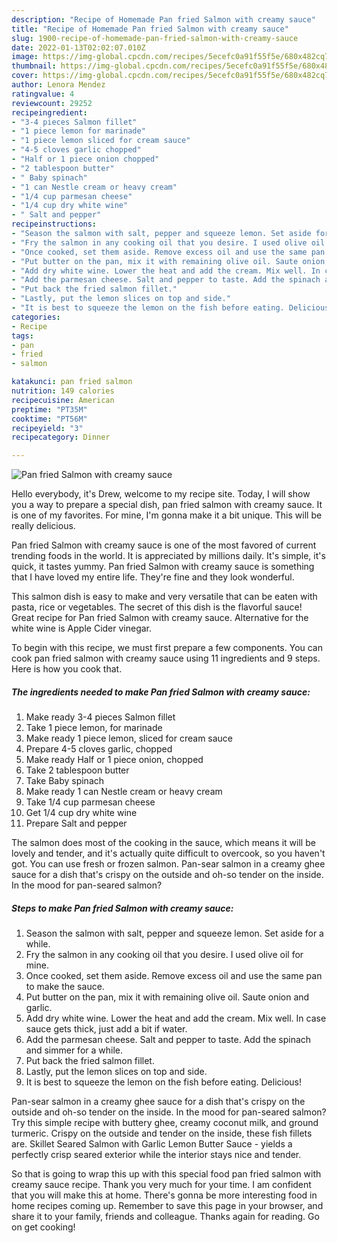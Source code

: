 ```yaml
---
description: "Recipe of Homemade Pan fried Salmon with creamy sauce"
title: "Recipe of Homemade Pan fried Salmon with creamy sauce"
slug: 1900-recipe-of-homemade-pan-fried-salmon-with-creamy-sauce
date: 2022-01-13T02:02:07.010Z
image: https://img-global.cpcdn.com/recipes/5ecefc0a91f55f5e/680x482cq70/pan-fried-salmon-with-creamy-sauce-recipe-main-photo.jpg
thumbnail: https://img-global.cpcdn.com/recipes/5ecefc0a91f55f5e/680x482cq70/pan-fried-salmon-with-creamy-sauce-recipe-main-photo.jpg
cover: https://img-global.cpcdn.com/recipes/5ecefc0a91f55f5e/680x482cq70/pan-fried-salmon-with-creamy-sauce-recipe-main-photo.jpg
author: Lenora Mendez
ratingvalue: 4
reviewcount: 29252
recipeingredient:
- "3-4 pieces Salmon fillet"
- "1 piece lemon for marinade"
- "1 piece lemon sliced for cream sauce"
- "4-5 cloves garlic chopped"
- "Half or 1 piece onion chopped"
- "2 tablespoon butter"
- " Baby spinach"
- "1 can Nestle cream or heavy cream"
- "1/4 cup parmesan cheese"
- "1/4 cup dry white wine"
- " Salt and pepper"
recipeinstructions:
- "Season the salmon with salt, pepper and squeeze lemon. Set aside for a while."
- "Fry the salmon in any cooking oil that you desire. I used olive oil for mine."
- "Once cooked, set them aside. Remove excess oil and use the same pan to make the sauce."
- "Put butter on the pan, mix it with remaining olive oil. Saute onion and garlic."
- "Add dry white wine. Lower the heat and add the cream. Mix well. In case sauce gets thick, just add a bit if water."
- "Add the parmesan cheese. Salt and pepper to taste. Add the spinach and simmer for a while."
- "Put back the fried salmon fillet."
- "Lastly, put the lemon slices on top and side."
- "It is best to squeeze the lemon on the fish before eating. Delicious!"
categories:
- Recipe
tags:
- pan
- fried
- salmon

katakunci: pan fried salmon 
nutrition: 149 calories
recipecuisine: American
preptime: "PT35M"
cooktime: "PT56M"
recipeyield: "3"
recipecategory: Dinner

---
```



![Pan fried Salmon with creamy sauce](https://img-global.cpcdn.com/recipes/5ecefc0a91f55f5e/680x482cq70/pan-fried-salmon-with-creamy-sauce-recipe-main-photo.jpg)

Hello everybody, it's Drew, welcome to my recipe site. Today, I will show you a way to prepare a special dish, pan fried salmon with creamy sauce. It is one of my favorites. For mine, I'm gonna make it a bit unique. This will be really delicious.

Pan fried Salmon with creamy sauce is one of the most favored of current trending foods in the world. It is appreciated by millions daily. It's simple, it's quick, it tastes yummy. Pan fried Salmon with creamy sauce is something that I have loved my entire life. They're fine and they look wonderful.

This salmon dish is easy to make and very versatile that can be eaten with pasta, rice or vegetables. The secret of this dish is the flavorful sauce! Great recipe for Pan fried Salmon with creamy sauce. Alternative for the white wine is Apple Cider vinegar.


To begin with this recipe, we must first prepare a few components. You can cook pan fried salmon with creamy sauce using 11 ingredients and 9 steps. Here is how you cook that.

<!--inarticleads1-->

##### The ingredients needed to make Pan fried Salmon with creamy sauce:

1. Make ready 3-4 pieces Salmon fillet
1. Take 1 piece lemon, for marinade
1. Make ready 1 piece lemon, sliced for cream sauce
1. Prepare 4-5 cloves garlic, chopped
1. Make ready Half or 1 piece onion, chopped
1. Take 2 tablespoon butter
1. Take  Baby spinach
1. Make ready 1 can Nestle cream or heavy cream
1. Take 1/4 cup parmesan cheese
1. Get 1/4 cup dry white wine
1. Prepare  Salt and pepper


The salmon does most of the cooking in the sauce, which means it will be lovely and tender, and it's actually quite difficult to overcook, so you haven't got. You can use fresh or frozen salmon. Pan-sear salmon in a creamy ghee sauce for a dish that's crispy on the outside and oh-so tender on the inside. In the mood for pan-seared salmon? 

<!--inarticleads2-->

##### Steps to make Pan fried Salmon with creamy sauce:

1. Season the salmon with salt, pepper and squeeze lemon. Set aside for a while.
1. Fry the salmon in any cooking oil that you desire. I used olive oil for mine.
1. Once cooked, set them aside. Remove excess oil and use the same pan to make the sauce.
1. Put butter on the pan, mix it with remaining olive oil. Saute onion and garlic.
1. Add dry white wine. Lower the heat and add the cream. Mix well. In case sauce gets thick, just add a bit if water.
1. Add the parmesan cheese. Salt and pepper to taste. Add the spinach and simmer for a while.
1. Put back the fried salmon fillet.
1. Lastly, put the lemon slices on top and side.
1. It is best to squeeze the lemon on the fish before eating. Delicious!


Pan-sear salmon in a creamy ghee sauce for a dish that's crispy on the outside and oh-so tender on the inside. In the mood for pan-seared salmon? Try this simple recipe with buttery ghee, creamy coconut milk, and ground turmeric. Crispy on the outside and tender on the inside, these fish fillets are. Skillet Seared Salmon with Garlic Lemon Butter Sauce - yields a perfectly crisp seared exterior while the interior stays nice and tender. 

So that is going to wrap this up with this special food pan fried salmon with creamy sauce recipe. Thank you very much for your time. I am confident that you will make this at home. There's gonna be more interesting food in home recipes coming up. Remember to save this page in your browser, and share it to your family, friends and colleague. Thanks again for reading. Go on get cooking!

